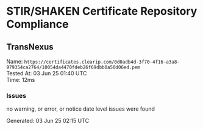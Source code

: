 # STIR/SHAKEN Certificate Repository Compliance

## TransNexus

Name: `https://certificates.clearip.com/0d0adb4d-3f70-4f16-a3a8-979354ca2764/10054da4470fdeb26f69dbb0a50d06ed.pem`\
Tested At: 03 Jun 25 01:40 UTC\
Time: 12ms

### Issues

no warning, or error, or notice date level issues were found

Generated: 03 Jun 25 02:15 UTC